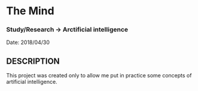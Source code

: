 # The Mind
### Study/Research -> Arctificial intelligence

Date: 2018/04/30

## DESCRIPTION

This project was created only to allow me put in practice some concepts of artificial intelligence.